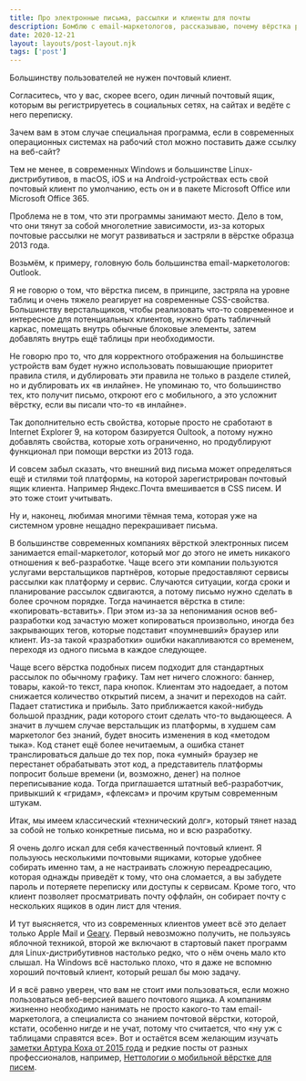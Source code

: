 ```yaml
---
title: Про электронные письма, рассылки и клиенты для почты
description: Бомблю с email-маркетологов, рассказываю, почему вёрстка рассылок - это не так-то и просто, плюс сокрушаюсь о почтовых клиентах
date: 2020-12-21
layout: layouts/post-layout.njk
tags: ['post']
---
```

<!-- Excerpt Start -->
Большинству пользователей не нужен почтовый клиент.
<!-- Excerpt End -->

Согласитесь, что у вас, скорее всего, один личный почтовый ящик, которым вы регистрируетесь в социальных сетях, на сайтах и ведёте с него переписку.

Зачем вам в этом случае специальная программа, если в современных операционных системах на рабочий стол можно поставить даже ссылку на веб-сайт?

Тем не менее, в современных Windows и большинстве Linux-дистрибутивов, в macOS, iOS и на Android-устройствах есть свой почтовый клиент по умолчанию, есть он и в пакете Microsoft Office или Microsoft Office 365.

Проблема не в том, что эти программы занимают место. Дело в том, что они тянут за собой многолетние зависимости, из-за которых почтовые рассылки не могут развиваться и застряли в вёрстке образца 2013 года.

Возьмём, к примеру, головную боль большинства email-маркетологов: Outlook.

Я не говорю о том, что вёрстка писем, в принципе, застряла на уровне таблиц и очень тяжело реагирует на современные CSS-свойства. Большинству верстальщиков, чтобы реализовать что-то современное и интересное для потенциальных клиентов, нужно брать табличный каркас, помещать внутрь обычные блоковые элементы, затем добавлять внутрь ещё таблицы при необходимости.

Не говорю про то, что для корректного отображения на большинстве устройств вам будет нужно использовать повышающие приоритет правила стиля, и дублировать эти правила не только в разделе стилей, но и дублировать их «в инлайне».
Не упоминаю то, что большинство тех, кто получит письмо, откроют его с мобильного, а это усложнит вёрстку, если вы писали что-то «в инлайне».

Так дополнительно есть свойства, которые просто не сработают в Internet Explorer 9, на котором базируется Oultook, а потому нужно добавлять свойства, которые хоть ограниченно, но продублируют функционал при помощи верстки из 2013 года.

И совсем забыл сказать, что внешний вид письма может определяться ещё и стилями той платформы, на которой зарегистрирован почтовый ящик клиента. Например Яндекс.Почта вмешивается в CSS писем. И это тоже стоит учитывать.

Ну и, наконец, любимая многими тёмная тема, которая уже на системном уровне нещадно перекрашивает письма.

В большинстве современных компаниях вёрсткой электронных писем занимается email-маркетолог, который мог до этого не иметь никакого отношения к веб-разработке. Чаще всего эти компании пользуются услугами верстальщиков партнёров, которые предоставляют сервисы рассылки как платформу и сервис. Случаются ситуации, когда сроки и планирование рассылок сдвигаются, а потому письмо нужно сделать в более срочном порядке. Тогда начинается вёрстка в стиле: «копировать-вставить». При этом из-за за непонимания основ веб-разработки код зачастую может копироваться произвольно, иногда без закрывающих тегов, которые подставит «поумневший» браузер или клиент. Из-за такой «разработки» ошибки накапливаются со временем, переходя из одного письма в каждое следующее.

Чаще всего вёрстка подобных писем подходит для стандартных рассылок по обычному графику. Там нет ничего сложного: баннер, товары, какой-то текст, пара кнопок. Клиентам это надоедает, а потом снижается количество открытий писем, а значит и переходов на сайт. Падает статистика и прибыль. Зато приближается какой-нибудь большой праздник, ради которого стоит сделать что-то выдающееся. А значит в лучшем случае верстальщик из платформы, в худшем сам маркетолог без знаний, будет вносить изменения в код «методом тыка». Код станет ещё более нечитаемым, а ошибка станет транслироваться дальше до тех пор, пока «умный» браузер не перестанет обрабатывать этот код, а представитель платформы попросит больше времени (и, возможно, денег) на полное переписывание кода. Тогда приглашается штатный веб-разработчик, привыкший к «гридам», «флексам» и прочим крутым современным штукам.

Итак, мы имеем классический «технический долг», который тянет назад за собой не только конкретные письма, но и всю разработку.

Я очень долго искал для себя качественный почтовый клиент. Я пользуюсь несколькими почтовыми ящиками, которые удобнее собирать именно там, а не настраивать сложную переадресацию, которая однажды приведёт к тому, что она сломается, а вы забудете пароль и потеряете переписку или доступы к сервисам. Кроме того, что клиент позволяет просматривать почту оффлайн, он собирает почту с нескольких ящиков в один лист для чтения.

И тут выясняется, что из современных клиентов умеет всё это делает только Apple Mail и [Geary](https://wiki.gnome.org/Apps/Geary). Первый невозможно получить, не пользуясь яблочной техникой, второй же включают в стартовый пакет программ для Linux-дистрибутивнов настолько редко, что о нём очень мало кто слышал. На Windows всё настолько плохо, что я даже не вспомню хороший почтовый клиент, который решал бы мою задачу.

И я всё равно уверен, что вам не стоит ими пользоваться, если можно пользоваться веб-версией вашего почтового ящика. А компаниям жизненно необходимо нанимать не просто какого-то там email-маркетолога, а специалиста со знанием почтовой вёрстки, которой, кстати, особенно нигде и не учат, потому что считается, что «ну уж с таблицами справятся все». Вот и остаётся всем желающим изучать [заметки Артура Коха от 2015 года](https://habr.com/ru/users/dudeonthehorse/posts/) и редкие посты от разных профессионалов, например, [Неттологии о мобильной вёрстке для писем](https://habr.com/ru/company/netologyru/blog/324970/).